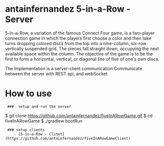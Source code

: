 # antainfernandez  5-in-a-Row - Server

5-in-a-Row, a variation of the famous Connect Four game, is a two-player connection game
in which the players first choose a color and then take turns dropping colored discs from the
top into a nine-column, six-row vertically suspended grid. The pieces fall straight down,
occupying the next available space within the column. The objective of the game is to be the
first to form a horizontal, vertical, or diagonal line of five of one's own discs.

The implementation is a server-client communication
Communicate between the server with REST api, and webSocket

  # How to use 

     ###  setup and run the server
  $ git clone https://github.com/antainfernandez/fiveInARowGame.git
  $ cd fiveInARowGame 
  $ ./gradlew bootRun
     
     ### setup clients			
        - [5-in-a-Row - Clinet](https://github.com/antainfernandez/fiveInARowGameClient)